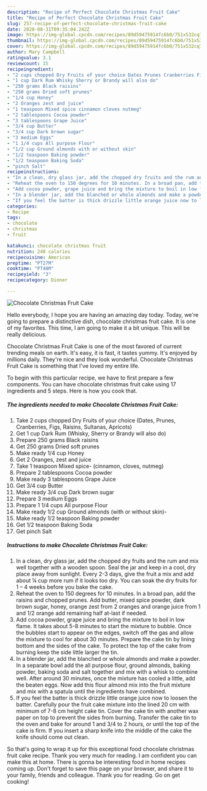 ```yaml
---
description: "Recipe of Perfect Chocolate Christmas Fruit Cake"
title: "Recipe of Perfect Chocolate Christmas Fruit Cake"
slug: 257-recipe-of-perfect-chocolate-christmas-fruit-cake
date: 2020-08-31T09:35:04.242Z
image: https://img-global.cpcdn.com/recipes/89d59475914fc6b0/751x532cq70/chocolate-christmas-fruit-cake-recipe-main-photo.jpg
thumbnail: https://img-global.cpcdn.com/recipes/89d59475914fc6b0/751x532cq70/chocolate-christmas-fruit-cake-recipe-main-photo.jpg
cover: https://img-global.cpcdn.com/recipes/89d59475914fc6b0/751x532cq70/chocolate-christmas-fruit-cake-recipe-main-photo.jpg
author: Mary Campbell
ratingvalue: 3.1
reviewcount: 15
recipeingredient:
- "2 cups chopped Dry Fruits of your choice Dates Prunes Cranberries Figs Raisins Sultanas Apricots"
- "1 cup Dark Rum Whisky Sherry or Brandy will also do"
- "250 grams Black raisins"
- "250 grams Dried soft prunes"
- "1/4 cup Honey"
- "2 Oranges zest and juice"
- "1 teaspoon Mixed spice cinnamon cloves nutmeg"
- "2 tablespoons Cocoa powder"
- "3 tablespoons Grape Juice"
- "3/4 cup Butter"
- "3/4 cup Dark brown sugar"
- "3 medium Eggs"
- "1 1/4 cups All purpose Flour"
- "1/2 cup Ground almonds with or without skin"
- "1/2 teaspoon Baking powder"
- "1/2 teaspoon Baking Soda"
- "pinch Salt"
recipeinstructions:
- "In a clean, dry glass jar, add the chopped dry fruits and the rum and mix well together with a wooden spoon. Seal the jar and keep in a cool, dry place away from sunlight. Every 2-3 days, give the fruit a mix and add about ¼ cup more rum if it looks too dry. You can soak the dry fruits for 1 – 4 weeks before you bake the cake."
- "Reheat the oven to 150 degrees for 10 minutes. In a broad pan, add the raisins and chopped prunes. Add butter, mixed spice powder, dark brown sugar, honey, orange zest from 2 oranges and orange juice from 1 and 1/2 orange add remaining half at-last if needed."
- "Add cocoa powder, grape juice and bring the mixture to boil in low flame. It takes about 5-8 minutes to start the mixture to bubble. Once the bubbles start to appear on the edges, switch off the gas and allow the mixture to cool for about 30 minutes. Prepare the cake tin by lining bottom and the sides of the cake. To protect the top of the cake from burning keep the side little larger the tin."
- "In a blender jar, add the blanched or whole almonds and make a powder. In a separate bowl add the all purpose flour, ground almonds, baking powder, baking soda and salt together and mix with a whisk to combine well. After around 30 minutes, once the mixture has cooled a little, add the beaten eggs. Now add this flour almond mix into the fruit mixture and mix with a spatula until the ingredients have combined."
- "If you feel the batter is thick drizzle little orange juice now to loosen the batter. Carefully pour the fruit cake mixture into the lined 20 cm with minimum of 7-8 cm height cake tin. Cover the cake tin with another wax paper on top to prevent the sides from burning. Transfer the cake tin to the oven and bake for around 1 and 3/4 to 2 hours, or until the top of the cake is firm. If you insert a sharp knife into the middle of the cake the knife should come out clean."
categories:
- Recipe
tags:
- chocolate
- christmas
- fruit

katakunci: chocolate christmas fruit 
nutrition: 248 calories
recipecuisine: American
preptime: "PT27M"
cooktime: "PT40M"
recipeyield: "3"
recipecategory: Dinner

---
```



![Chocolate Christmas Fruit Cake](https://img-global.cpcdn.com/recipes/89d59475914fc6b0/751x532cq70/chocolate-christmas-fruit-cake-recipe-main-photo.jpg)

Hello everybody, I hope you are having an amazing day today. Today, we're going to prepare a distinctive dish, chocolate christmas fruit cake. It is one of my favorites. This time, I am going to make it a bit unique. This will be really delicious.

Chocolate Christmas Fruit Cake is one of the most favored of current trending meals on earth. It's easy, it is fast, it tastes yummy. It's enjoyed by millions daily. They're nice and they look wonderful. Chocolate Christmas Fruit Cake is something that I've loved my entire life.




To begin with this particular recipe, we have to first prepare a few components. You can have chocolate christmas fruit cake using 17 ingredients and 5 steps. Here is how you cook that.

<!--inarticleads1-->

##### The ingredients needed to make Chocolate Christmas Fruit Cake:

1. Take 2 cups chopped Dry Fruits of your choice (Dates, Prunes, Cranberries, Figs, Raisins, Sultanas, Apricots)
1. Get 1 cup Dark Rum (Whisky, Sherry or Brandy will also do)
1. Prepare 250 grams Black raisins
1. Get 250 grams Dried soft prunes
1. Make ready 1/4 cup Honey
1. Get 2 Oranges, zest and juice
1. Take 1 teaspoon Mixed spice- (cinnamon, cloves, nutmeg)
1. Prepare 2 tablespoons Cocoa powder
1. Make ready 3 tablespoons Grape Juice
1. Get 3/4 cup Butter
1. Make ready 3/4 cup Dark brown sugar
1. Prepare 3 medium Eggs
1. Prepare 1 1/4 cups All purpose Flour
1. Make ready 1/2 cup Ground almonds (with or without skin)-
1. Make ready 1/2 teaspoon Baking powder
1. Get 1/2 teaspoon Baking Soda
1. Get pinch Salt




<!--inarticleads2-->

##### Instructions to make Chocolate Christmas Fruit Cake:

1. In a clean, dry glass jar, add the chopped dry fruits and the rum and mix well together with a wooden spoon. Seal the jar and keep in a cool, dry place away from sunlight. Every 2-3 days, give the fruit a mix and add about ¼ cup more rum if it looks too dry. You can soak the dry fruits for 1 – 4 weeks before you bake the cake.
1. Reheat the oven to 150 degrees for 10 minutes. In a broad pan, add the raisins and chopped prunes. Add butter, mixed spice powder, dark brown sugar, honey, orange zest from 2 oranges and orange juice from 1 and 1/2 orange add remaining half at-last if needed.
1. Add cocoa powder, grape juice and bring the mixture to boil in low flame. It takes about 5-8 minutes to start the mixture to bubble. Once the bubbles start to appear on the edges, switch off the gas and allow the mixture to cool for about 30 minutes. Prepare the cake tin by lining bottom and the sides of the cake. To protect the top of the cake from burning keep the side little larger the tin.
1. In a blender jar, add the blanched or whole almonds and make a powder. In a separate bowl add the all purpose flour, ground almonds, baking powder, baking soda and salt together and mix with a whisk to combine well. After around 30 minutes, once the mixture has cooled a little, add the beaten eggs. Now add this flour almond mix into the fruit mixture and mix with a spatula until the ingredients have combined.
1. If you feel the batter is thick drizzle little orange juice now to loosen the batter. Carefully pour the fruit cake mixture into the lined 20 cm with minimum of 7-8 cm height cake tin. Cover the cake tin with another wax paper on top to prevent the sides from burning. Transfer the cake tin to the oven and bake for around 1 and 3/4 to 2 hours, or until the top of the cake is firm. If you insert a sharp knife into the middle of the cake the knife should come out clean.




So that's going to wrap it up for this exceptional food chocolate christmas fruit cake recipe. Thank you very much for reading. I am confident you can make this at home. There is gonna be interesting food in home recipes coming up. Don't forget to save this page on your browser, and share it to your family, friends and colleague. Thank you for reading. Go on get cooking!
